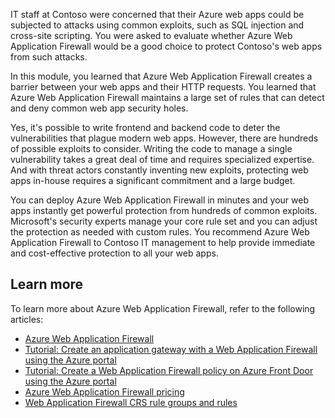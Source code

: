 IT staff at Contoso were concerned that their Azure web apps could be subjected to attacks using common exploits, such as SQL injection and cross-site scripting. You were asked to evaluate whether Azure Web Application Firewall would be a good choice to protect Contoso's web apps from such attacks.

In this module, you learned that Azure Web Application Firewall creates a barrier between your web apps and their HTTP requests. You learned that Azure Web Application Firewall maintains a large set of rules that can detect and deny common web app security holes.

Yes, it's possible to write frontend and backend code to deter the vulnerabilities that plague modern web apps. However, there are hundreds of possible exploits to consider. Writing the code to manage a single vulnerability takes a great deal of time and requires specialized expertise. And with threat actors constantly inventing new exploits, protecting web apps in-house requires a significant commitment and a large budget.

You can deploy Azure Web Application Firewall in minutes and your web apps instantly get powerful protection from hundreds of common exploits. Microsoft's security experts manage your core rule set and you can adjust the protection as needed with custom rules. You recommend Azure Web Application Firewall to Contoso IT management to help provide immediate and cost-effective protection to all your web apps.

## Learn more

To learn more about Azure Web Application Firewall, refer to the following articles:

- [Azure Web Application Firewall](https://azure.microsoft.com/services/web-application-firewall/)
- [Tutorial: Create an application gateway with a Web Application Firewall using the Azure portal](https://docs.microsoft.com/azure/web-application-firewall/ag/application-gateway-web-application-firewall-portal)
- [Tutorial: Create a Web Application Firewall policy on Azure Front Door using the Azure portal](https://docs.microsoft.com/azure/web-application-firewall/afds/waf-front-door-create-portal)
- [Azure Web Application Firewall pricing](https://azure.microsoft.com/pricing/details/web-application-firewall)
- [Web Application Firewall CRS rule groups and rules](https://docs.microsoft.com/azure/web-application-firewall/ag/application-gateway-crs-rulegroups-rules?tabs=owasp31)

